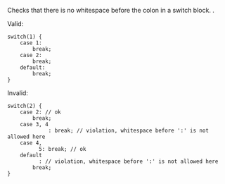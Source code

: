 
Checks that there is no whitespace before the colon in a switch block. .

Valid:
````
switch(1) {
    case 1:
        break;
    case 2:
        break;
    default:
        break;
}
````

Invalid:
````
switch(2) {
    case 2: // ok
        break;
    case 3, 4
             : break; // violation, whitespace before ':' is not allowed here
    case 4,
          5: break; // ok
    default
          : // violation, whitespace before ':' is not allowed here
        break;
}
````
